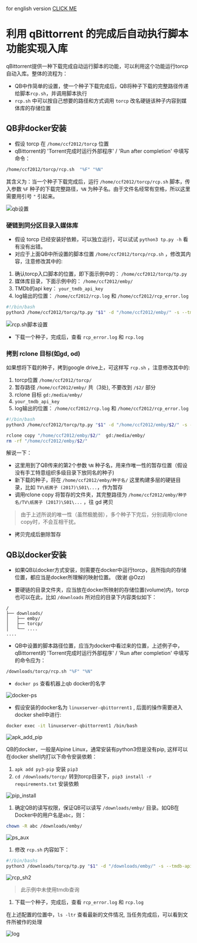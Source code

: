for english version [CLICK ME](Auto%20copy%20with%20QB.md)

# 利用 qBittorrent 的完成后自动执行脚本功能实现入库
qBittorrent提供一种下载完成自动运行脚本的功能，可以利用这个功能运行torcp 自动入库。整体的流程为：
* QB中作简单的设置，使一个种子下载完成后，QB将种子下载的完整路径传递给脚本`rcp.sh`，并调用脚本执行
* `rcp.sh` 中可以按自己想要的路径和方式调用 `torcp` 改名硬链该种子内容到媒体库的存储位置

## QB非docker安装
* 假设 torcp 在 `/home/ccf2012/torcp` 位置
* qBittorrent的 'Torrent完成时运行外部程序' / 'Run after completion' 中填写命令：
```sh
/home/ccf2012/torcp/rcp.sh  "%F" "%N"
```
其含义为：当一个种子下载完成后，运行 `/home/ccf2012/torcp/rcp.sh` 脚本，传入参数 `%F` 种子的下载完整路径，`%N` 为种子名。由于文件名经常有空格，所以这里需要用引号 `"` 引起来。

![qb设置](https://ptpimg.me/ut59jn.png)


### 硬链到同分区目录入媒体库
* 假设 torcp 已经安装好依赖，可以独立运行，可以试试 `python3 tp.py -h` 看有没有出错。
* 对应于上面QB中所设置的脚本位置 `/home/ccf2012/torcp/rcp.sh` ，修改其内容，注意修改其中的:
1. 确认torcp入口脚本的位置，即下面示例中的： `/home/ccf2012/torcp/tp.py` 
2. 媒体库目录，下面示例中的： `/home/ccf2012/emby/`
3. TMDb的api key： `your_tmdb_api_key`
4. log输出的位置： `/home/ccf2012/rcp.log` 和 `/home/ccf2012/rcp_error.log`

```sh 
#!/bin/bash
python3 /home/ccf2012/torcp/tp.py "$1" -d "/home/ccf2012/emby/" -s --tmdb-api-key your_tmdb_api_key --lang cn,jp  >>/home/ccf2012/rcp.log 2>>/home/ccf2012/rcp_error.log
```

![rcp.sh脚本设置](https://ptpimg.me/w0w36e.png)

* 下载一个种子，完成后，查看 `rcp_error.log` 和 `rcp.log`



### 拷到 rclone 目标(如gd, od)
如果想将下载的种子，拷到google drive上，可这样写 `rcp.sh` ，注意修改其中的:
1. torcp位置 `/home/ccf2012/torcp/`
2. 暂存路径 `/home/ccf2012/emby/` 共（3处), 不要改到 `/$2/` 部分
3. rclone 目标 `gd:/media/emby/`
4. `your_tmdb_api_key`
5. log输出的位置： `/home/ccf2012/rcp.log` 和 `/home/ccf2012/rcp_error.log`

```sh 
#!/bin/bash
python3 /home/ccf2012/torcp/tp.py "$1" -d "/home/ccf2012/emby/$2/" -s --tmdb-api-key your_tmdb_api_key --lang cn,jp  >>/home/ccf2012/rcp.log 2>>/home/ccf2012/rcp_error.log

rclone copy "/home/ccf2012/emby/$2/"  gd:/media/emby/
rm -rf "/home/ccf2012/emby/$2/"
```

解说一下：
* 这里用到了QB传来的第2个参数 `%N` 种子名，用来作唯一性的暂存位置（假设没有手工特意组织多级目录下放同名的种子)
* 新下载的种子，将在 `/home/ccf2012/emby/种子名/` 这里构建多层的硬链目录，比如 `TV\纸房子 (2017)\S01\...`，作为暂存
* 调用rclone copy 将暂存的文件夹，其完整路径为 `/home/ccf2012/emby/种子名/TV\纸房子 (2017)\S01\...` ，往 gd 拷贝
> 由于上述所说的唯一性（虽然极脆弱），多个种子下完后，分别调用rclone copy时，不会互相干扰。
* 拷贝完成后删除暂存


## QB以docker安装
* 如果QB以docker方式安装，则需要在docker中运行torcp，且所指向的存储位置，都应当是docker所理解的映射位置。 (致谢  @Ozz)

* 要硬链的目录文件夹，应当放在docker所映射的存储位置(volume)内，torcp也可以在此，比如 `/downloads` 所对应的目录下内容类似如下：
```
/
├── downloads/
│   ├── emby/
│   ├── torcp/
│   └── ....
....
```

* QB中设置的脚本路径位置，应当为docker中看过来的位置，上述例子中，qBittorrent的 'Torrent完成时运行外部程序' / 'Run after completion' 中填写的命令应为：
```sh
/downloads/torcp/rcp.sh "%F" "%N"
```

* `docker ps` 查看机器上qb docker的名字

![docker-ps](https://ptpimg.me/x41f1o.png)


* 假设安装的docker名为 `linuxserver-qbittorrent1` , 后面的操作需要进入docker shell中进行:
```sh
docker exec -it linuxserver-qbittorrent1 /bin/bash
```

![apk_add_pip](https://ptpimg.me/mz8m7a.png)


QB的docker，一般是Alpine Linux，通常安装有python3但是没有pip, 这样可以在docker shell内打以下命令安装依赖：
1. `apk add py3-pip`  安装 `pip3`
2. `cd /downloads/torcp/` 转到torcp目录下，`pip3 install -r requirements.txt` 安装依赖


![pip_install](https://ptpimg.me/q6dxl2.png)

1. 确定QB的读写权限，保证QB可以读写 `/downloads/emby/` 目录。如QB在Docker中的用户名是`abc`，则：
```sh
chown -R abc /downloads/emby/
```


![ps_aux](https://ptpimg.me/y820bh.png)

1. 修改 `rcp.sh` 内容如下：
```sh 
#!/bin/bashs
python3 /downloads/torcp/tp.py "$1" -d "/downloads/emby/" -s --tmdb-api-key your_tmdb_api_key --lang cn,jp  >>/downloads/torcp/rcp.log 2>>/downloads/torcp/rcp_error.log
```


![rcp_sh2](https://ptpimg.me/ai315x.png)
> 此示例中未使用tmdb查询

1. 下载一个种子，完成后，查看 `rcp_error.log` 和 `rcp.log`

在上述配置的位置中，`ls -ltr` 查看最新的文件情况, 当任务完成后，可以看到文件所被作的处理


![log](https://ptpimg.me/5d7g3f.png)
